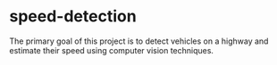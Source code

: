# speed-detection
The primary goal of this project is to detect vehicles on a highway and estimate their speed using computer vision techniques.
